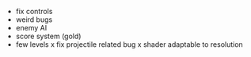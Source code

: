 - fix controls
- weird bugs
- enemy AI
- score system (gold)
- few levels
x fix projectile related bug 
x shader adaptable to resolution

